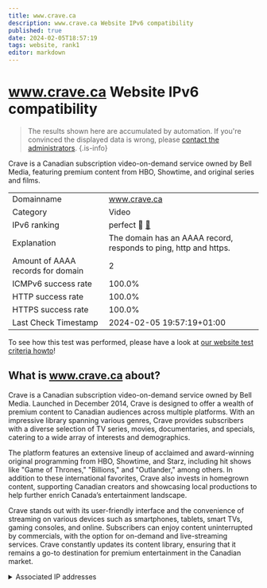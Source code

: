 ```yaml
---
title: www.crave.ca
description: www.crave.ca Website IPv6 compatibility
published: true
date: 2024-02-05T18:57:19
tags: website, rank1
editor: markdown
---
```


# www.crave.ca Website IPv6 compatibility

> The results shown here are accumulated by automation. If you're convinced the displayed data is wrong, please [contact the administrators](/howto/chat). 
{.is-info}

Crave is a Canadian subscription video-on-demand service owned by Bell Media, featuring premium content from HBO, Showtime, and original series and films.


|   |   |
| - | - |
| Domainname | www.crave.ca
| Category | Video |
| IPv6 ranking | perfect :1st_place_medal: [🔗](/howto/ranking) |
| Explanation | The domain has an AAAA record, responds to ping, http and https. |
| Amount of AAAA records for domain | 2 |
| ICMPv6 success rate | 100.0%|
| HTTP success rate | 100.0% |
| HTTPS success rate | 100.0% |
| Last Check Timestamp | 2024-02-05 19:57:19+01:00 |

To see how this test was performed, please have a look at [our website test criteria howto](/howto/testcriteria/website)!


## What is www.crave.ca about?
Crave is a Canadian subscription video-on-demand service owned by Bell Media. Launched in December 2014, Crave is designed to offer a wealth of premium content to Canadian audiences across multiple platforms. With an impressive library spanning various genres, Crave provides subscribers with a diverse selection of TV series, movies, documentaries, and specials, catering to a wide array of interests and demographics.

The platform features an extensive lineup of acclaimed and award-winning original programming from HBO, Showtime, and Starz, including hit shows like "Game of Thrones," "Billions," and "Outlander," among others. In addition to these international favorites, Crave also invests in homegrown content, supporting Canadian creators and showcasing local productions to help further enrich Canada’s entertainment landscape.

Crave stands out with its user-friendly interface and the convenience of streaming on various devices such as smartphones, tablets, smart TVs, gaming consoles, and online. Subscribers can enjoy content uninterrupted by commercials, with the option for on-demand and live-streaming services. Crave constantly updates its content library, ensuring that it remains a go-to destination for premium entertainment in the Canadian market.



<details>
<summary>Associated IP addresses</summary>

2a02:26f0:280:4a4::3f3b

2a02:26f0:280:4a6::3f3b

</details>
